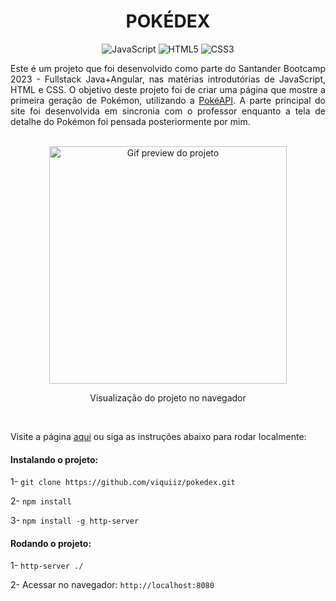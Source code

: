 <h1 align="center">  POKÉDEX </h1>

<div align="center">

![JavaScript](https://img.shields.io/badge/javascript-%23323330.svg?style=for-the-badge&logo=javascript&logoColor=%23F7DF1E)
![HTML5](https://img.shields.io/badge/html-%23E34F26.svg?style=for-the-badge&logo=html5&logoColor=white)
![CSS3](https://img.shields.io/badge/css-%231572B6.svg?style=for-the-badge&logo=css3&logoColor=white)

</div>


<p align="justify">Este é um projeto que foi desenvolvido como parte do Santander Bootcamp 2023 - Fullstack Java+Angular, nas matérias introdutórias de JavaScript, HTML e CSS. O objetivo deste projeto foi de criar uma página que mostre a primeira geração de Pokémon, utilizando a <a href="https://pokeapi.co">PokéAPI</a>. A parte principal do site foi desenvolvida em sincronia com o professor enquanto a tela de detalhe do Pokémon foi pensada posteriormente por mim.</p>

<br>

<div align="center">
    <img alt="Gif preview do projeto" height="380" src="./assets/img/pokedex-desktop.gif">
    <p>Visualização do projeto no navegador</p>
</div>

<br>

<p>Visite a página <a href="https://viquiiz.github.io/pokedex/">aqui</a> ou siga as instruções abaixo para rodar localmente:</p>

<h4>Instalando o projeto:</h4>

1- `git clone https://github.com/viquiiz/pokedex.git`

2- `npm install`

3- `npm install -g http-server`

<h4>Rodando o projeto:</h4>

1- `http-server ./`

2- Acessar no navegador: `http://localhost:8080`
